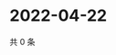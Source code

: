 # 2022-04-22

共 0 条

<!-- BEGIN WEIBO -->
<!-- 最后更新时间 Fri Apr 22 2022 08:27:35 GMT+0800 (China Standard Time) -->

<!-- END WEIBO -->
